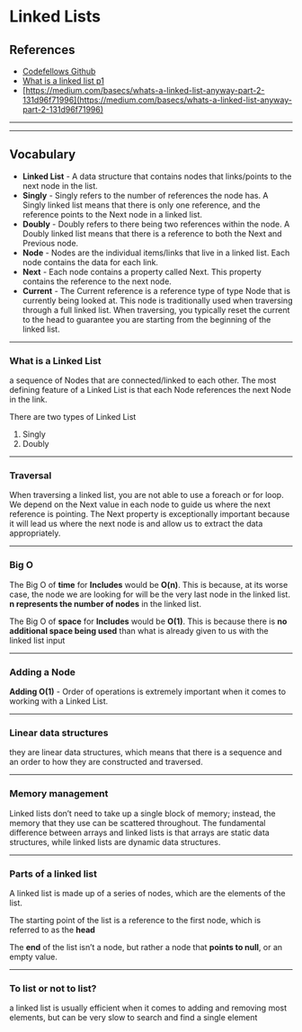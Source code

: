 # Linked Lists

## References

- [Codefellows Github](https://codefellows.github.io/common_curriculum/data_structures_and_algorithms/Code_401/class-05/resources/singly_linked_list.html)
- [What is a linked list p1](https://medium.com/basecs/whats-a-linked-list-anyway-part-1-d8b7e6508b9d)
- [https://medium.com/basecs/whats-a-linked-list-anyway-part-2-131d96f71996](https://medium.com/basecs/whats-a-linked-list-anyway-part-2-131d96f71996)

---
---
## Vocabulary

- **Linked List** - A data structure that contains nodes that links/points to the next node in the list.
- **Singly** - Singly refers to the number of references the node has. A Singly linked list means that there is only one reference, and the reference points to the Next node in a linked list.
- **Doubly** - Doubly refers to there being two references within the node. A Doubly linked list means that there is a reference to both the Next and Previous node.
- **Node** - Nodes are the individual items/links that live in a linked list. Each node contains the data for each link.
- **Next** - Each node contains a property called Next. This property contains the reference to the next node.
- **Current** - The Current reference is a reference type of type Node that is currently being looked at. This node is traditionally used when traversing through a full linked list. When traversing, you typically reset the current to the head to guarantee you are starting from the beginning of the linked list.

---

### What is a Linked List

 a sequence of Nodes that are connected/linked to each other. The most defining feature of a Linked List is that each Node references the next Node in the link.

There are two types of Linked List 
  1. Singly 
  2. Doubly

---  

### Traversal

When traversing a linked list, you are not able to use a foreach or for loop. We depend on the Next value in each node to guide us where the next reference is pointing. The Next property is exceptionally important because it will lead us where the next node is and allow us to extract the data appropriately.

---

### Big O

The Big O of **time** for **Includes** would be **O(n)**. This is because, at its worse case, the node we are looking for will be the very last node in the linked list. **n represents the number of nodes** in the linked list.

The Big O of **space** for **Includes** would be **O(1)**. This is because there is **no additional space being used** than what is already given to us with the linked list input

---

### Adding a Node

**Adding O(1)** - Order of operations is extremely important when it comes to working with a Linked List. 

---

### Linear data structures

they are linear data structures, which means that there is a sequence and an order to how they are constructed and traversed.

---

### Memory management

Linked lists don’t need to take up a single block of memory; instead, the memory that they use can be scattered throughout. The fundamental difference between arrays and linked lists is that arrays are static data structures, while linked lists are dynamic data structures.

---

### Parts of a linked list

A linked list is made up of a series of nodes, which are the elements of the list.

The starting point of the list is a reference to the first node, which is referred to as the **head**

The **end** of the list isn’t a node, but rather a node that **points to null**, or an empty value.

---

### To list or not to list?

a linked list is usually efficient when it comes to adding and removing most elements, but can be very slow to search and find a single element